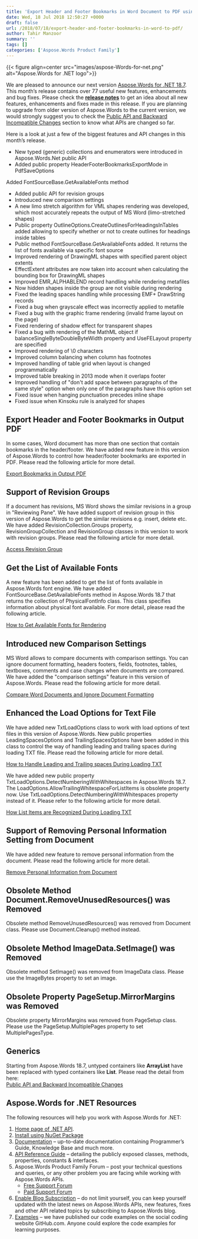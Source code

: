 ```yaml
---
title: 'Export Header and Footer Bookmarks in Word Document to PDF using C#'
date: Wed, 18 Jul 2018 12:50:27 +0000
draft: false
url: /2018/07/18/export-header-and-footer-bookmarks-in-word-to-pdf/
author: Tahir Manzoor
summary: ''
tags: []
categories: ['Aspose.Words Product Family']
---
```




{{< figure align=center src="images/aspose-Words-for-net.png" alt="Aspose.Words for .NET logo">}}


We are pleased to announce our next version [Aspose.Words for .NET 18.7][1]. This month’s release contains over 77 useful new features, enhancements and bug fixes. Please check the [**release notes**][2] to get an idea about all new features, enhancements and fixes made in this release. If you are planning to upgrade from older version of Aspose.Words to the current version, we would strongly suggest you to check the [Public API and Backward Incompatible Changes][3] section to know what APIs are changed so far.

Here is a look at just a few of the biggest features and API changes in this month’s release.

*   New typed (generic) collections and enumerators were introduced in Aspose.Words.Net public API
*   Added public property HeaderFooterBookmarksExportMode in PdfSaveOptions

Added FontSourceBase.GetAvailableFonts method

*   Added public API for revision groups
*   Introduced new comparison settings
*   A new limo stretch algorithm for VML shapes rendering was developed, which most accurately repeats the output of MS Word (limo-stretched shapes)
*   Public property OutlineOptions.CreateOutlinesForHeadingsInTables added allowing to specify whether or not to create outlines for headings inside tables
*   Public method FontSourceBase.GetAvailableFonts added. It returns the list of fonts available via specific font source
*   Improved rendering of DrawingML shapes with specified parent object extents
*   EffectExtent attributes are now taken into account when calculating the bounding box for DrawingML shapes
*   Improved EMR\_ALPHABLEND record handling while rendering metafiles
*   Now hidden shapes inside the group are not visible during rendering
*   Fixed the leading spaces handling while processing EMF+ DrawString records
*   Fixed a bug when grayscale effect was incorrectly applied to metafile
*   Fixed a bug with the graphic frame rendering (invalid frame layout on the page)
*   Fixed rendering of shadow effect for transparent shapes
*   Fixed a bug with rendering of the MathML object if balanceSingleByteDoubleByteWidth property and UseFELayout property are specified
*   Improved rendering of \\0 characters
*   Improved column balancing when column has footnotes
*   Improved handling of table grid when layout is changed programmatically
*   Improved table breaking in 2013 mode when it overlaps footer
*   Improved handling of "don't add space between paragraphs of the same style" option when only one of the paragraphs have this option set
*   Fixed issue when hanging punctuation precedes inline shape
*   Fixed issue when Kinsoku rule is analyzed for shapes

## Export Header and Footer Bookmarks in Output PDF

In some cases, Word document has more than one section that contain bookmarks in the header/footer. We have added new feature in this version of Aspose.Words to control how header/footer bookmarks are exported in PDF. Please read the following article for more detail.

[Export Bookmarks in Output PDF][4]

## Support of Revision Groups

If a document has revisions, MS Word shows the similar revisions in a group in "Reviewing Pane". We have added support of revision group in this version of Aspose.Words to get the similar revisions e.g. insert, delete etc. We have added RevisionCollection.Groups property, RevisionGroupCollection and RevisionGroup classes in this version to work with revision groups. Please read the following article for more detail.

[Access Revision Group][5]

## Get the List of Available Fonts

A new feature has been added to get the list of fonts available in Aspose.Words font engine. We have added FontSourceBase.GetAvailableFonts method in Aspose.Words 18.7 that returns the collection of PhysicalFontInfo class. This class specifies information about physical font available. For more detail, please read the following article.

[How to Get Available Fonts for Rendering][6]

## Introduced new Comparison Settings

MS Word allows to compare documents with comparison settings. You can ignore document formatting, headers footers, fields, footnotes, tables, textboxes, comments and case changes when documents are compared. We have added the "comparison settings" feature in this version of Aspose.Words. Please read the following article for more detail.

[Compare Word Documents and Ignore Document Formatting][7]

## Enhanced the Load Options for Text File

We have added new TxtLoadOptions class to work with load options of text files in this version of Aspose.Words. New public properties LeadingSpacesOptions and TrailingSpacesOptions have been added in this class to control the way of handling leading and trailing spaces during loading TXT file. Please read the following article for more detail.

[How to Handle Leading and Trailing spaces During Loading TXT][8]

We have added new public property TxtLoadOptions.DetectNumberingWithWhitespaces in Aspose.Words 18.7. The LoadOptions.AllowTrailingWhitespaceForListItems is obsolete property now. Use TxtLoadOptions.DetectNumberingWithWhitespaces property instead of it. Please refer to the following article for more detail.

[How List Items are Recognized During Loading TXT  
](https://docs.aspose.com/display/wordsnet/Working+with+Text+Document#WorkingwithTextDocument-HowListItemsareRecognizedDuringLoadingTXT)

## Support of Removing Personal Information Setting from Document

We have added new feature to remove personal information from the document. Please read the following article for more detail.

[Remove Personal Information from Document][9]

## Obsolete Method Document.RemoveUnusedResources() was Removed

Obsolete method RemoveUnusedResources() was removed from Document class. Please use Document.Cleanup() method instead.

## Obsolete Method ImageData.SetImage() was Removed

Obsolete method SetImage() was removed from ImageData class. Please use the ImageBytes property to set an image.

## Obsolete Property PageSetup.MirrorMargins was Removed

Obsolete property MirrorMargins was removed from PageSetup class. Please use the PageSetup.MultiplePages property to set MultiplePagesType.

## Generics

Starting from Aspose.Words 18.7, untyped containers like **ArrayList** have been replaced with typed containers like **List<T>**. Please read the detail from here:  
[Public API and Backward Incompatible Changes][10]

## Aspose.Words for .NET Resources

The following resources will help you work with Aspose.Words for .NET:

1.  [Home page of .NET API][11].
2.  [Install using NuGet Package][12]
3.  [Documentation][13] – up-to-date documentation containing Programmer’s Guide, Knowledge Base and much more.
4.  [API Reference Guide][14] – detailing the publicly exposed classes, methods, properties, constants & interfaces.
5.  Aspose.Words Product Family Forum – post your technical questions and queries, or any other problem you are facing while working with Aspose.Words APIs.
    *   [Free Support Forum][15]
    *   [Paid Support Forum][16]
6.  [Enable Blog Subscription][17] – do not limit yourself, you can keep yourself updated with the latest news on Aspose.Words APIs, new features, fixes and other API related topics by subscribing to Aspose.Words blog.
7.  [Examples][18] – we have published our code examples on the social coding website GitHub.com. Anyone could explore the code examples for learning purposes.




[1]: https://www.nuget.org/packages/Aspose.Words/
[2]: https://docs.aspose.com/display/wordsnet/Aspose.Words+for+.NET+18.7+Release+Notes
[3]: https://docs.aspose.com/display/wordsnet/Aspose.Words+for+.NET
[4]: https://docs.aspose.com/display/wordsnet/Rendering#Rendering-ExportBookmarksinOutputPDF
[5]: https://docs.aspose.com/display/wordsnet/Working+with+Document#WorkingwithDocument-AccessRevisionGroup
[6]: https://docs.aspose.com/display/wordsnet/True+Type+Fonts#TrueTypeFonts-HowtoGetAvailableFontsforRendering
[7]: https://docs.aspose.com/display/wordsnet/Working+with+Document#WorkingwithDocument-CompareWordDocumentsandIgnoreDocumentFormatting
[8]: https://docs.aspose.com/display/wordsnet/Working+with+Text+Document#WorkingwithTextDocument-HowtoHandleLeadingandTrailingspacesDuringLoadingTXT
[9]: https://docs.aspose.com/display/wordsnet/Working+with+Document#WorkingwithDocument-RemovePersonalInformationfromDocument
[10]: https://docs.aspose.com/display/wordsnet/Aspose.Words+for+.NET+18.7+Release+Notes
[11]: https://products.aspose.com/words/net
[12]: https://www.nuget.org/packages/Aspose.Words/
[13]: https://docs.aspose.com/display/wordsnet
[14]: https://apireference.aspose.com/net/words
[15]: https://forum.aspose.com/c/words
[16]: https://helpdesk.aspose.com/
[17]: https://blog.aspose.com/category/aspose-products/aspose-words-product-family/
[18]: https://github.com/aspose-words/Aspose.Words-for-.NET




